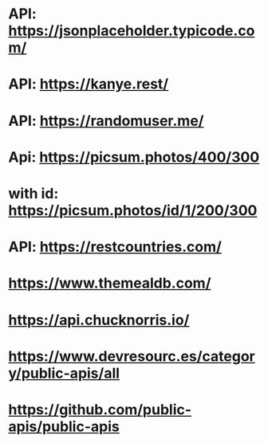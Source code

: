 # API: https://jsonplaceholder.typicode.com/
# API: https://kanye.rest/
# API: https://randomuser.me/
# Api: https://picsum.photos/400/300
# with id: https://picsum.photos/id/1/200/300
# API: https://restcountries.com/
# https://www.themealdb.com/
# https://api.chucknorris.io/
# https://www.devresourc.es/category/public-apis/all
# https://github.com/public-apis/public-apis